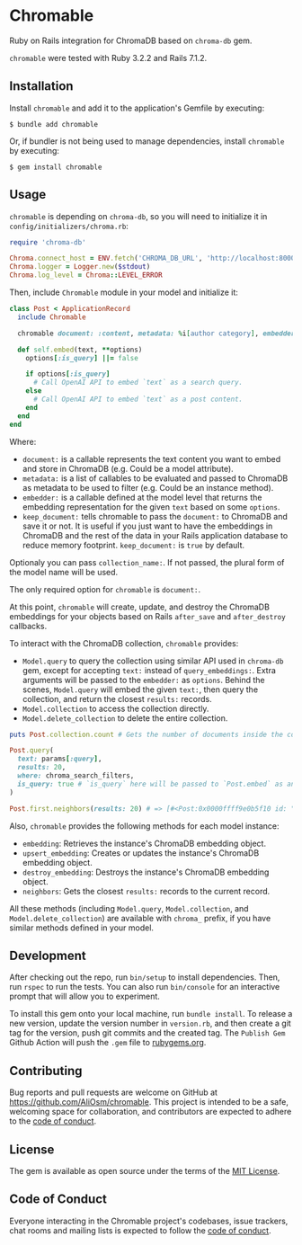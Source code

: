 # Chromable

Ruby on Rails integration for ChromaDB based on `chroma-db` gem.

`chromable` were tested with Ruby 3.2.2 and Rails 7.1.2.

## Installation

Install `chromable` and add it to the application's Gemfile by executing:

    $ bundle add chromable

Or, if bundler is not being used to manage dependencies, install `chromable` by executing:

    $ gem install chromable

## Usage

`chromable` is depending on `chroma-db`, so you will need to initialize it in `config/initializers/chroma.rb`:

```ruby
require 'chroma-db'

Chroma.connect_host = ENV.fetch('CHROMA_DB_URL', 'http://localhost:8000')
Chroma.logger = Logger.new($stdout)
Chroma.log_level = Chroma::LEVEL_ERROR
```

Then, include `Chromable` module in your model and initialize it:

```ruby
class Post < ApplicationRecord
  include Chromable

  chromable document: :content, metadata: %i[author category], embedder: :embed, keep_document: false

  def self.embed(text, **options)
    options[:is_query] ||= false

    if options[:is_query]
      # Call OpenAI API to embed `text` as a search query.
    else
      # Call OpenAI API to embed `text` as a post content.
    end
  end
end
```

Where:
- `document:` is a callable represents the text content you want to embed and store in ChromaDB (e.g. Could be a model attribute).
- `metadata:` is a list of callables to be evaluated and passed to ChromaDB as metadata to be used to filter (e.g. Could be an instance method).
- `embedder:` is a callable defined at the model level that returns the embedding representation for the given `text` based on some `options`.
- `keep_document:` tells chromable to pass the `document:` to ChromaDB and save it or not. It is useful if you just want to have the embeddings in ChromaDB and the rest of the data in your Rails application database to reduce memory footprint. `keep_document:` is `true` by default.

Optionaly you can pass `collection_name:`. If not passed, the plural form of the model name will be used.

The only required option for `chromable` is `document:`.

At this point, `chromable` will create, update, and destroy the ChromaDB embeddings for your objects based on Rails `after_save` and `after_destroy` callbacks.

To interact with the ChromaDB collection, `chromable` provides:
- `Model.query` to query the collection using similar API used in `chroma-db` gem, except for accepting `text:` instead of `query_embeddings:`. Extra arguments will be passed to the `embedder:` as `options`. Behind the scenes, `Model.query` will embed the given `text:`, then query the collection, and return the closest `results:` records.
- `Model.collection` to access the collection directly.
- `Model.delete_collection` to delete the entire collection.

```ruby
puts Post.collection.count # Gets the number of documents inside the collection. Should always match Post.count.

Post.query(
  text: params[:query],
  results: 20,
  where: chroma_search_filters,
  is_query: true # `is_query` here will be passed to `Post.embed` as an option.
)

Post.first.neighbors(results: 20) # => [#<Post:0x0000ffff9e0b5f10 id: "0beb0f98...", ...>, ...]
```

Also, `chromable` provides the following methods for each model instance:

- `embedding`: Retrieves the instance's ChromaDB embedding object.
- `upsert_embedding`: Creates or updates the instance's ChromaDB embedding object.
- `destroy_embedding`: Destroys the instance's ChromaDB embedding object.
- `neighbors`: Gets the closest `results:` records to the current record.

All these methods (including `Model.query`, `Model.collection`, and `Model.delete_collection`) are available with `chroma_` prefix, if you have similar methods defined in your model.

## Development

After checking out the repo, run `bin/setup` to install dependencies. Then, run `rspec` to run the tests. You can also run `bin/console` for an interactive prompt that will allow you to experiment.

To install this gem onto your local machine, run `bundle install`. To release a new version, update the version number in `version.rb`, and then create a git tag for the version, push git commits and the created tag. The `Publish Gem` Github Action will push the `.gem` file to [rubygems.org](https://rubygems.org).

## Contributing

Bug reports and pull requests are welcome on GitHub at https://github.com/AliOsm/chromable. This project is intended to be a safe, welcoming space for collaboration, and contributors are expected to adhere to the [code of conduct](https://github.com/AliOsm/chromable/blob/main/CODE_OF_CONDUCT.md).

## License

The gem is available as open source under the terms of the [MIT License](https://opensource.org/licenses/MIT).

## Code of Conduct

Everyone interacting in the Chromable project's codebases, issue trackers, chat rooms and mailing lists is expected to follow the [code of conduct](https://github.com/AliOsm/chromable/blob/main/CODE_OF_CONDUCT.md).
